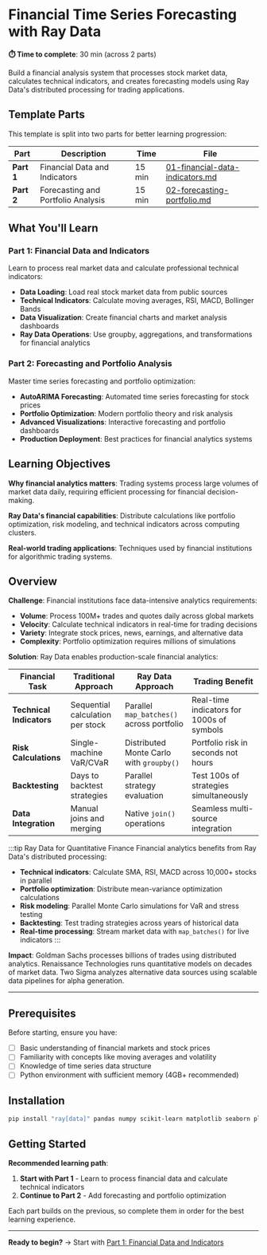 # Financial Time Series Forecasting with Ray Data

**⏱️ Time to complete**: 30 min (across 2 parts)

Build a financial analysis system that processes stock market data, calculates technical indicators, and creates forecasting models using Ray Data's distributed processing for trading applications.

## Template Parts

This template is split into two parts for better learning progression:

| Part | Description | Time | File |
|------|-------------|------|------|
| **Part 1** | Financial Data and Indicators | 15 min | [01-financial-data-indicators.md](01-financial-data-indicators.md) |
| **Part 2** | Forecasting and Portfolio Analysis | 15 min | [02-forecasting-portfolio.md](02-forecasting-portfolio.md) |

## What You'll Learn

### Part 1: Financial Data and Indicators
Learn to process real market data and calculate professional technical indicators:
- **Data Loading**: Load real stock market data from public sources
- **Technical Indicators**: Calculate moving averages, RSI, MACD, Bollinger Bands
- **Data Visualization**: Create financial charts and market analysis dashboards
- **Ray Data Operations**: Use groupby, aggregations, and transformations for financial analytics

### Part 2: Forecasting and Portfolio Analysis
Master time series forecasting and portfolio optimization:
- **AutoARIMA Forecasting**: Automated time series forecasting for stock prices
- **Portfolio Optimization**: Modern portfolio theory and risk analysis
- **Advanced Visualizations**: Interactive forecasting and portfolio dashboards
- **Production Deployment**: Best practices for financial analytics systems

## Learning Objectives

**Why financial analytics matters**: Trading systems process large volumes of market data daily, requiring efficient processing for financial decision-making.

**Ray Data's financial capabilities**: Distribute calculations like portfolio optimization, risk modeling, and technical indicators across computing clusters.

**Real-world trading applications**: Techniques used by financial institutions for algorithmic trading systems.

## Overview

**Challenge**: Financial institutions face data-intensive analytics requirements:
- **Volume**: Process 100M+ trades and quotes daily across global markets
- **Velocity**: Calculate technical indicators in real-time for trading decisions
- **Variety**: Integrate stock prices, news, earnings, and alternative data
- **Complexity**: Portfolio optimization requires millions of simulations

**Solution**: Ray Data enables production-scale financial analytics:

| Financial Task | Traditional Approach | Ray Data Approach | Trading Benefit |
|----------------|---------------------|-------------------|----------------|
| **Technical Indicators** | Sequential calculation per stock | Parallel `map_batches()` across portfolio | Real-time indicators for 1000s of symbols |
| **Risk Calculations** | Single-machine VaR/CVaR | Distributed Monte Carlo with `groupby()` | Portfolio risk in seconds not hours |
| **Backtesting** | Days to backtest strategies | Parallel strategy evaluation | Test 100s of strategies simultaneously |
| **Data Integration** | Manual joins and merging | Native `join()` operations | Seamless multi-source integration |

:::tip Ray Data for Quantitative Finance
Financial analytics benefits from Ray Data's distributed processing:
- **Technical indicators**: Calculate SMA, RSI, MACD across 10,000+ stocks in parallel
- **Portfolio optimization**: Distribute mean-variance optimization calculations
- **Risk modeling**: Parallel Monte Carlo simulations for VaR and stress testing
- **Backtesting**: Test trading strategies across years of historical data
- **Real-time processing**: Stream market data with `map_batches()` for live indicators
:::

**Impact**: Goldman Sachs processes billions of trades using distributed analytics. Renaissance Technologies runs quantitative models on decades of market data. Two Sigma analyzes alternative data sources using scalable data pipelines for alpha generation.

---

## Prerequisites

Before starting, ensure you have:
- [ ] Basic understanding of financial markets and stock prices
- [ ] Familiarity with concepts like moving averages and volatility
- [ ] Knowledge of time series data structure
- [ ] Python environment with sufficient memory (4GB+ recommended)

## Installation

```bash
pip install "ray[data]" pandas numpy scikit-learn matplotlib seaborn plotly yfinance mplfinance ta-lib
```

## Getting Started

**Recommended learning path**:

1. **Start with Part 1** - Learn to process financial data and calculate technical indicators
2. **Continue to Part 2** - Add forecasting and portfolio optimization

Each part builds on the previous, so complete them in order for the best learning experience.

---

**Ready to begin?** → Start with [Part 1: Financial Data and Indicators](01-financial-data-indicators.md)

